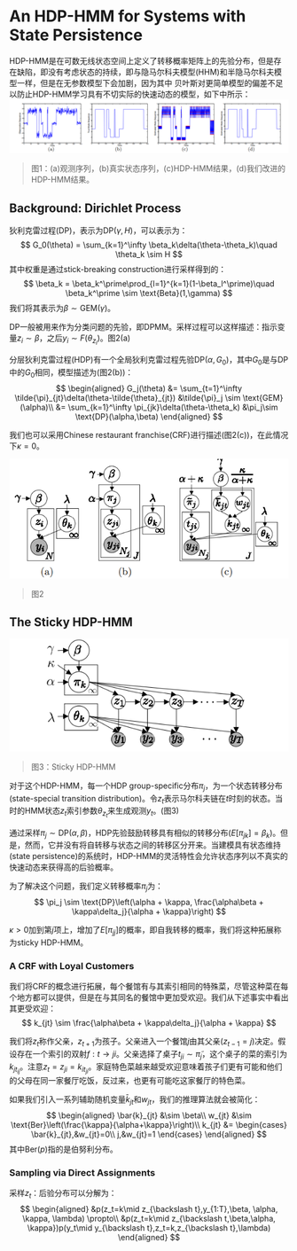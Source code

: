 # An HDP-HMM for Systems with State Persistence

HDP-HMM是在可数无线状态空间上定义了转移概率矩阵上的先验分布，但是存在缺陷，即没有考虑状态的持续，即与隐马尔科夫模型(HHM)和半隐马尔科夫模型一样，但是在无参数模型下会加剧，因为其中
贝叶斯对更简单模型的偏差不足以防止HDP-HMM学习具有不切实际的快速动态的模型，如下中所示：
![](image/HDP_HMM.png)
> 图1：(a)观测序列，(b)真实状态序列，(c)HDP-HMM结果，(d)我们改进的HDP-HMM结果。

## Background: Dirichlet Process

狄利克雷过程(DP)，表示为$\text{DP}(\gamma,H)$，可以表示为：
$$
G_0(\theta) = \sum_{k=1}^\infty \beta_k\delta(\theta-\theta_k)\quad \theta_k \sim H
$$
其中权重是通过stick-breaking construction进行采样得到的：
$$
\beta_k = \beta_k^\prime\prod_{l=1}^{k=1}(1-\beta_l^\prime)\quad \beta_k^\prime \sim \text{Beta}(1,\gamma)
$$
我们将其表示为$\beta \sim \text{GEM}(\gamma)$。

DP一般被用来作为分类问题的先验，即DPMM。采样过程可以这样描述：指示变量$z_i\sim \beta$，之后$y_i \sim F(\theta_{z_i})$。图2(a)

分层狄利克雷过程(HDP)有一个全局狄利克雷过程先验$\text{DP}(\alpha,G_0)$，其中$G_0$是与DP中的$G_0$相同，模型描述为(图2(b))：
$$
\begin{aligned}
    G_j(\theta) &= \sum_{t=1}^\infty \tilde{\pi}_{jt}\delta(\theta-\tilde{\theta}_{jt}) &\tilde{\pi}_j \sim \text{GEM}(\alpha)\\
    &= \sum_{k=1}^\infty \pi_{jk}\delta(\theta-\theta_k) &\pi_j\sim \text{DP}(\alpha,\beta)
\end{aligned}
$$

我们也可以采用Chinese restaurant franchise(CRF)进行描述(图2(c))，在此情况下$\kappa = 0$。

![](image/HDPs.png)
> 图2

## The Sticky HDP-HMM

![](image/Sticky_HDP_HMM.png)
> 图3：Sticky HDP-HMM

对于这个HDP-HMM，每一个HDP group-specific分布$\pi_j$，为一个状态转移分布(state-special transition distribution)。令$z_t$表示马尔科夫链在$t$时刻的状态。当时的HMM状态$z_t$索引参数$\theta_{z_t}$来生成观测$y_t$。(图3)

通过采样$\pi_j \sim \text{DP}(\alpha,\beta)$，HDP先验鼓励转移具有相似的转移分布($E[\pi_{jk}]=\beta_k$)。但是，然而，它并没有将自转移与状态之间的转移区分开来。当建模具有状态维持(state persistence)的系统时，HDP-HMM的灵活特性会允许状态序列以不真实的快速动态来获得高的后验概率。

为了解决这个问题，我们定义转移概率$\pi_j$为：
$$
\pi_j \sim \text{DP}\left(\alpha + \kappa, \frac{\alpha\beta + \kappa\delta_j}{\alpha + \kappa}\right)
$$

$\kappa >0$加到第$j$项上，增加了$E[\pi_{jj}]$的概率，即自我转移的概率，我们将这种拓展称为sticky HDP-HMM。

### A CRF with Loyal Customers

我们将CRF的概念进行拓展，每个餐馆有与其索引相同的特殊菜，尽管这种菜在每个地方都可以提供，但是在与其同名的餐馆中更加受欢迎。我们从下述事实中看出其更受欢迎：
$$
k_{jt} \sim \frac{\alpha\beta + \kappa\delta_j}{\alpha + \kappa}
$$

我们将$z_t$称作父亲，$z_{t+1}$为孩子。父亲进入一个餐馆$j$由其父亲($z_{t-1}=j$)决定。假设存在一个索引的双射$f:t\rightarrow ji$。父亲选择了桌子$t_{ji}\sim \tilde{\pi}_j$，这个桌子的菜的索引为$k_{jt_{ij}}$。注意$z_t = z_{ji}=k_{it_{ji}}$。家庭特色菜越来越受欢迎意味着孩子们更有可能和他们的父母在同一家餐厅吃饭，反过来，也更有可能吃这家餐厅的特色菜。

如果我们引入一系列辅助随机变量$\bar{k}_{jt}$和$w_{jt}$，我们的推理算法就会被简化：
$$
\begin{aligned}
    \bar{k}_{jt} &\sim \beta\\
    w_{jt} &\sim \text{Ber}\left(\frac{\kappa}{\alpha+\kappa}\right)\\
    k_{jt} &=
    \begin{cases}
        \bar{k}_{jt},&w_{jt}=0\\
        j,&w_{jt}=1
    \end{cases}
\end{aligned}
$$
其中$\text{Ber}(p)$指的是伯努利分布。

### Sampling via Direct Assignments

采样$z_t$：后验分布可以分解为：
$$
    \begin{aligned}
        &p(z_t=k\mid z_{\backslash t},y_{1:T},\beta, \alpha, \kappa, \lambda) \propto\\
        &p(z_t=k\mid z_{\backslash t,\beta,\alpha, \kappa})p(y_t\mid y_{\backslash t},z_t=k,z_{\backslash t},\lambda)
    \end{aligned}
$$